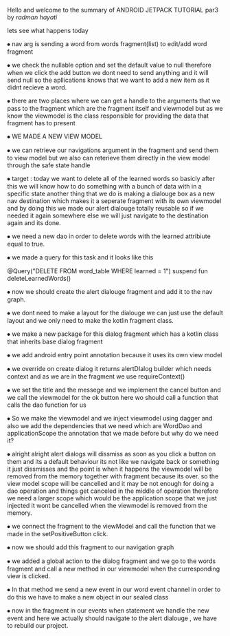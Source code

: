 Hello and welcome to the summary of ANDROID JETPACK TUTORIAL par3 by *radman hayati*

lets see what happens today

⦁	nav arg is sending a word from words fragment(list) to edit/add word fragment

⦁	we check the nullable option and set the default value to null therefore when we click the add button we dont need to send anything and it will send null so the apllications knows that we want to add a new item as it didnt recieve a word.

⦁	there are two places where we can get a handle to the arguments that we pass to the fragment which are the fragment itself and viewmodel but  as we know the viewmodel is the class responsible for providing the data that fragment has to present 

⦁	WE MADE A NEW VIEW MODEL

⦁	we can retrieve our navigations argument in the fragment and send them to view model but we also can reterieve them directly in the view model through the safe state handle 

⦁	target : today we want to delete all of the learned words so basicly after this we will know how to do something with a bunch of data with in a specific state another thing that we do is making a dialouge box as a new nav destination which makes it a seperate fragment with its own viewmodel and by doing this we made our alert dialouge totally reusable so if we needed it again somewhere else we will just navigate to the destination again and its done.

⦁	we need a new dao in order to delete words with the learned attribiute equal to true.

⦁	we made a query for this task and it looks like this

@Query("DELETE FROM word_table WHERE learned = 1")
suspend fun deleteLearnedWords()


⦁	now we should create the alert dialouge fragment and add it to the nav graph.

⦁	we dont need to make a layout for the dialouge we can just use the default layout and we only need to make the kotlin fragment class.

⦁	we make a  new package for this dialog fragment which has a kotlin class that inherits base dialog fragment

⦁	we add android entry point annotation because it uses its own view model

⦁	we override on create dialog it returns alertDIalog builder which needs context and as we are in the fragment we use requireContext() 

⦁	we set the title and the messege and we implement the cancel button and we call the viewmodel for the ok button here wo should call a function that calls the dao function for us

⦁	So we make the viewmodel and we inject viewmodel using dagger and also we add the dependencies that we need which are WordDao and applicationScope the annotation that we made before but why do we need it?

⦁	alright alright alert dialogs will dissmiss as soon as you click a button on them and its a default behaviour its not like we navigate back or something it just dissmisses and the point is when it happens the viewmodel will be removed from the memory together with fragment because its over. so the view model scope will be cancelled and it may be not enough for doing a dao operation and things get canceled in the middle of operation therefore we need a larger scope which would be the application scope that we just injected it wont be cancelled when the viewmodel is removed from the memory.

⦁	we connect the fragment to the viewModel and call the function that we made in the setPositiveButton click.

⦁	now we should add this fragment to our navigation graph

⦁	we added a global action to the dialog fragment and we go to the words fragment and call a new method in our viewmodel when the curresponding view is clicked.

⦁	In that method we send a new event in our word event channel in order to do this we have to make a new object in our sealed class 

⦁	now in the fragment in our events when statement we handle the new event and here we actually should navigate to the alert dialouge , we have to rebuild our project.
